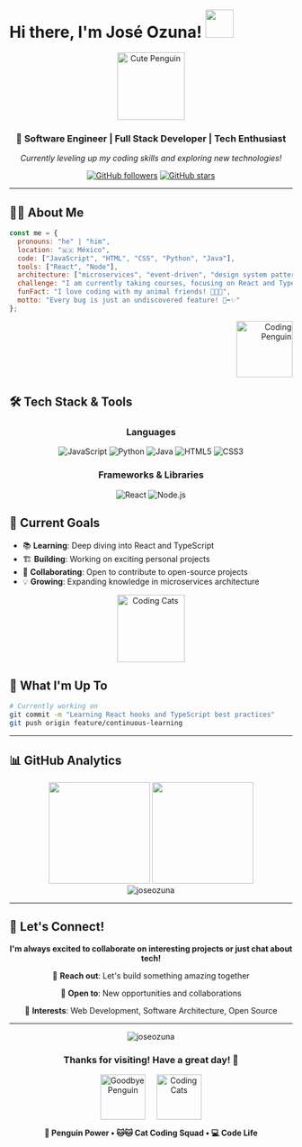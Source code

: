 # Hi there, I'm José Ozuna! <img src="https://media.giphy.com/media/mGcNjsfWAjY5AEZNw6/giphy.gif" width="50">

<div align="center">
  <img src="https://media.giphy.com/media/ES4Vcv8zWfIt2/giphy.gif" alt="Cute Penguin" width="120" height="120">
  
  ### 🚀 Software Engineer | Full Stack Developer | Tech Enthusiast
  
  *Currently leveling up my coding skills and exploring new technologies!*
  
  [![GitHub followers](https://img.shields.io/github/followers/joseozuna?label=Follow&style=social)](https://github.com/joseozuna)
  [![GitHub stars](https://img.shields.io/github/stars/joseozuna?label=Stars&style=social)](https://github.com/joseozuna)
</div>

---

## 🧑‍💻 About Me

```javascript
const me = {
  pronouns: "he" | "him",
  location: "🇲🇽 México",
  code: ["JavaScript", "HTML", "CSS", "Python", "Java"],
  tools: ["React", "Node"],
  architecture: ["microservices", "event-driven", "design system pattern"],
  challenge: "I am currently taking courses, focusing on React and TypeScript.",
  funFact: "I love coding with my animal friends! 🐧🐱🐱",
  motto: "Every bug is just an undiscovered feature! 🐛➡️✨"
};
```

<div align="right">
  <img src="https://media.giphy.com/media/ES4Vcv8zWfIt2/giphy.gif" alt="Coding Penguin" width="100" height="100">
</div>

## 🛠️ Tech Stack & Tools

<div align="center">

### Languages
![JavaScript](https://img.shields.io/badge/JavaScript-F7DF1E?style=for-the-badge&logo=javascript&logoColor=black)
![Python](https://img.shields.io/badge/Python-3776AB?style=for-the-badge&logo=python&logoColor=white)
![Java](https://img.shields.io/badge/Java-ED8B00?style=for-the-badge&logo=java&logoColor=white)
![HTML5](https://img.shields.io/badge/HTML5-E34F26?style=for-the-badge&logo=html5&logoColor=white)
![CSS3](https://img.shields.io/badge/CSS3-1572B6?style=for-the-badge&logo=css3&logoColor=white)

### Frameworks & Libraries
![React](https://img.shields.io/badge/React-20232A?style=for-the-badge&logo=react&logoColor=61DAFB)
![Node.js](https://img.shields.io/badge/Node.js-43853D?style=for-the-badge&logo=node.js&logoColor=white)

</div>

## 🎯 Current Goals

- 📚 **Learning**: Deep diving into React and TypeScript
- 🏗️ **Building**: Working on exciting personal projects  
- 🤝 **Collaborating**: Open to contribute to open-source projects
- 💡 **Growing**: Expanding knowledge in microservices architecture

<div align="center">
  <img src="https://media.giphy.com/media/QDjpIL6oNCVZ4qzGs7/giphy.gif" alt="Coding Cats" width="120" height="120">
</div>

## 🌟 What I'm Up To

```bash
# Currently working on
git commit -m "Learning React hooks and TypeScript best practices"
git push origin feature/continuous-learning
```

---

## 📊 GitHub Analytics

<div align="center">
  <img height="180em" src="https://github-readme-stats.vercel.app/api?username=joseozuna&show_icons=true&theme=tokyonight&include_all_commits=true&count_private=true"/>
  <img height="180em" src="https://github-readme-stats.vercel.app/api/top-langs/?username=joseozuna&layout=compact&langs_count=7&theme=tokyonight"/>
</div>

<div align="center">
  <img src="https://github-readme-streak-stats.herokuapp.com/?user=joseozuna&theme=tokyonight" alt="joseozuna" />
</div>

---

## 🤝 Let's Connect!

<div align="center">
  
  **I'm always excited to collaborate on interesting projects or just chat about tech!**
  
  📧 **Reach out**: Let's build something amazing together
  
  💼 **Open to**: New opportunities and collaborations
  
  🎯 **Interests**: Web Development, Software Architecture, Open Source
  
</div>

---

<div align="center">
  <img src="https://komarev.com/ghpvc/?username=joseozuna&label=Profile%20views&color=0e75b6&style=flat" alt="joseozuna" />
  
  ### Thanks for visiting! Have a great day! 🌟
  
  <div style="display: flex; justify-content: center; gap: 20px; align-items: center;">
    <img src="https://media.giphy.com/media/ES4Vcv8zWfIt2/giphy.gif" alt="Goodbye Penguin" width="80" height="80">
    <img src="https://media.giphy.com/media/QDjpIL6oNCVZ4qzGs7/giphy.gif" alt="Coding Cats" width="80" height="80">
  </div>
  
  **🐧 Penguin Power • 🐱🐱 Cat Coding Squad • 💻 Code Life**
  
</div>
